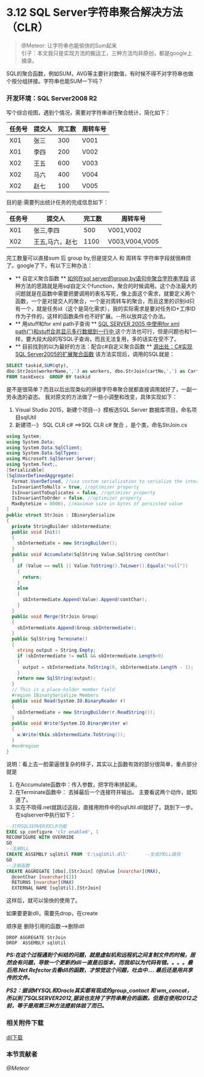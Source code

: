 # 3.12 SQL Server字符串聚合解决方法（CLR）
> @Meteor: 让字符串也能愉快的Sum起来  
引子：本文我只是实现方法的搬运工，三种方法均非原创，都是google上摘录。

SQL的聚合函数，例如SUM，AVG等主要针对数值，有时候不得不对字符串也做个按分组拼接。字符串也能SUM一下吗？

### 开发环境：SQL Server2008 R2
写个综合视图，遇到个情况，需要对字符串进行聚合统计，简化如下：

| 任务号  | 提交人  | 完工数  | 周转车号 |
| ---- | ---- | ---- | ---- |
| X01  | 张三   | 300  | V001 |
| X01  | 李四   | 200  | V002 |
| X02  | 王五   | 600  | V003 |
| X02  | 马六   | 400  | V004 |
| X02  | 赵七   | 100  | V005 |

目的是:需要列出统计任务的完成信息如下：

| 任务号  | 提交人      | 完工数  | 周转车号           |
| ---- | -------- | ---- | -------------- |
| X01  | 张三,李四    | 500  | V001,V002      |
| X02  | 王五,马六，赵七 | 1100 | V003,V004,V005 |

完工数量可以直接sum 后 group by,但是提交人 和 周转车 字符串字段就很麻烦了。google了下，有以下三种办法：

* ** 自定义聚合函数 **   [如何在sql server的group by语句中聚合字符串字段](https://zhidao.baidu.com/question/1431474448110090539.html)
  这种方法的思路就是用sql自定义个function，聚合的时候调用。这个办法最大的问题就是在函数中需要把要调用的表名写死，像上面这个需求，就要定义两个函数，一个是对提交人的聚合，一个是对周转车的聚合，而且这里的识别id只有一个，就是任务id（这个是简化需求），我的实际需求是要对任务ID+工序ID作为子件的，这样的函数条件也不好扩展。--所以放弃这个办法。
* ** 用stuff和for xml path子查询 **  [SQL SERVER 2005 中使用for xml path('')和stuff合并显示多行数据到一行中  ](http://lvmylove.blog.163.com/blog/static/207215172201511233315392/)
  这个方法也可行，但是问题也和1一样，要大段大段的写SQL子查询，而且无法复用，多的话实在受不了。
* ** 目前找到的以为最好的方法：配合c#自定义聚合函数  ** [源出处：C#实现SQL Server2005的扩展聚合函数](http://www.cnblogs.com/blues_/archive/2010/03/19/1690047.html)
  该方法实现后，调用的SQL就是：

```SQL
SELECT taskid,SUM(qty),
dbo.StrJoin(workerName,',') as workers, dbo.StrJoin(cartNo,',') as Carts 
FROM taskExecs  GROUP BY taskid
```
是不是很简单？而且以后出现类似的拼接字符串聚合就都直接调用就好了，一副一劳永逸的姿态。
我对原文的方法做了一些小调整和改变，具体实现如下：
1. Visual Studio 2015，新建个项目--》模板选SQL Server 数据库项目，命名项目sqlUtil
2. 新建项--》 SQL CLR c#  ==>SQL CLR c# 聚合  ，是个类，命名StrJoin.cs

```c#
using System;
using System.Data;
using System.Data.SqlClient;
using System.Data.SqlTypes;
using Microsoft.SqlServer.Server;
using System.Text;、
[Serializable]
[SqlUserDefinedAggregate(
  Format.UserDefined, //use custom serialization to serialize the intermediate result
  IsInvariantToNulls = true, //optimizer property
  IsInvariantToDuplicates = false, //optimizer property
  IsInvariantToOrder = false, //optimizer property
  MaxByteSize = 8000), //maximum size in bytes of persisted value
]
public struct StrJoin : IBinarySerialize
{
  private StringBuilder sbIntermediate;
  public void Init()
  {
    sbIntermediate = new StringBuilder();
  }
  public void Accumulate(SqlString Value,SqlString contChar)
  {
    if (Value == null || Value.ToString().ToLower().Equals("null"))
    {
      return;
    }
    else
    {
      sbIntermediate.Append(Value).Append(contChar);
    }
  }
  public void Merge(StrJoin Group)
  {
    sbIntermediate.Append(Group.sbIntermediate);
  }
  public SqlString Terminate()
  {
    string output = String.Empty;
    if (sbIntermediate != null && sbIntermediate.Length>0)
    {
      output = sbIntermediate.ToString(0, sbIntermediate.Length - 1);
    }
    return new SqlString(output);
  }
  // This is a place-holder member field
  #region IBinarySerialize Members
  public void Read(System.IO.BinaryReader r)
  {
    sbIntermediate = new StringBuilder(r.ReadString());
  }
  public void Write(System.IO.BinaryWriter w)
  {
    w.Write(this.sbIntermediate.ToString());
  }
  #endregion
}
```

说明：看上去一脸蒙逼很复杂的样子，其实以上函数有效的部分很简单，重点部分就是
1. 在Accumulate函数中：传入参数，把字符串拼起来。 
2. 在Terminate函数中： 去掉最后一个连接符并输出。
   主要看这两个动作，就知道了。
3. 实在不晓得.net就跳过这段，直接用附件中的sqlUtil.dll就好了。跳到下一步。
   在sqlserver中执行如下：

```SQL
--打开SQLSERVER的CLR功能
EXEC sp_configure 'clr enabled', 1
RECONFIGURE WITH OVERRIDE
GO
--注册DLL
CREATE ASSEMBLY sqlUtil FROM 'C:\sqlUtil.dll'      --生成的DLL路径
GO
--注册函数
CREATE AGGREGATE [dbo].[StrJoin] (@Value [nvarchar](MAX), 
  @contChar [nvarchar](2))
  RETURNS [nvarchar](MAX)
  EXTERNAL NAME [sqlUtil].[StrJoin]
```

这样后，就可以愉快的使用了。

如果要更新dll，需要先drop，在create

顺序是  删除引用的函数-->删除dll

    DROP AGGREGATE StrJoin
    DROP  ASSEMBLY sqlUtil

***PS:在这个过程遇到个纠结的问题，就是虚拟机和远程机之间复制文件的时候，居然会有问题，导致一个更新的dll一直是旧版本，而我却以为代码有错。。。。最后用.Net Refector去看dll的函数，才惊觉这个问题，吐血中.... 最后还是用共享传的文件。***

***PS2：据说MYSQL和Oracle其实都有现成的group_contact 和 wm_concat，所以到了SQLSERVER2012,据说也支持了字符串聚合的函数。但是在使用2012之前，等于是用第三种方法提前体验了而已。***

### 相关附件下载
<a href="../files/sqlUtil.dll" download>dll下载</a>

### 本节贡献者
*@Meteor*  

